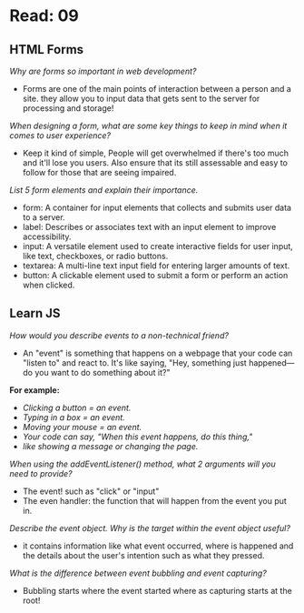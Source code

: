 # Read: 09

## HTML Forms

_Why are forms so important in web development?_

+ Forms are one of the main points of interaction between a person and a site. they allow you to input data that gets sent to the  server for processing and storage!

_When designing a form, what are some key things to keep in mind when it comes to user experience?_

+ Keep it kind of simple, People will get overwhelmed if there's too much and it'll lose you users. Also ensure that its still assessable and easy to follow for those that are seeing impaired.

_List 5 form elements and explain their importance._

+ form: A container for input elements that collects and submits user data to a server.
+ label: Describes or associates text with an input element to improve accessibility.
+ input: A versatile element used to create interactive fields for user input, like text, checkboxes, or radio buttons.
+ textarea: A multi-line text input field for entering larger amounts of text.
+ button: A clickable element used to submit a form or perform an action when clicked.

## Learn JS

_How would you describe events to a non-technical friend?_

+ An "event" is something that happens on a webpage that your code can "listen to" and react to. It's like saying, "Hey, something just happened—do you want to do something about it?"

**For example:**

+ _Clicking a button = an event._
+ _Typing in a box = an event._
+ _Moving your mouse = an event._
+ _Your code can say, "When this event happens, do this thing,"_
+ _like showing a message or changing the page._

_When using the addEventListener() method, what 2 arguments will you need to provide?_

+ The event! such as "click" or "input"
+ The even handler: the function that will happen from the event you put in.

_Describe the event object. Why is the target within the event object useful?_

+ it contains information like what event occurred, where is happened and the details about the user's intention such as what they pressed.

_What is the difference between event bubbling and event capturing?_

+ Bubbling starts where the event started where as capturing starts at the root!
